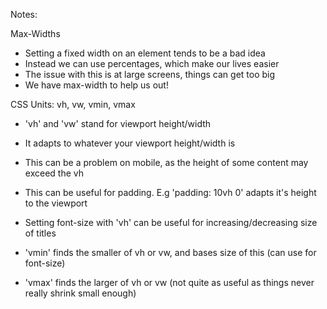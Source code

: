 Notes:

Max-Widths
- Setting a fixed width on an element tends to be a bad idea
- Instead we can use percentages, which make our lives easier
- The issue with this is at large screens, things can get too big 
- We have max-width to help us out!

CSS Units: vh, vw, vmin, vmax
- 'vh' and 'vw' stand for viewport height/width
- It adapts to whatever your viewport height/width is
- This can be a problem on mobile, as the height of some content may exceed the vh

- This can be useful for padding. E.g 'padding: 10vh 0' adapts it's height to the viewport
- Setting font-size with 'vh' can be useful for increasing/decreasing size of titles 

- 'vmin' finds the smaller of vh or vw, and bases size of this (can use for font-size)
- 'vmax' finds the larger of vh or vw (not quite as useful as things never really shrink small enough)